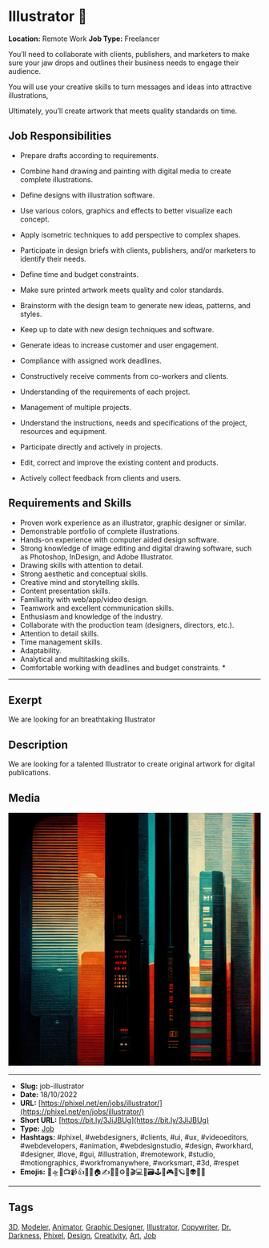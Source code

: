 # Illustrator 🎨
**Location:** Remote Work
**Job Type:** Freelancer

You’ll need to collaborate with clients, publishers, and marketers to make sure your jaw drops and outlines their business needs to engage their audience.

You will use your creative skills to turn messages and ideas into attractive illustrations, 

Ultimately, you’ll create artwork that meets quality standards on time.
## Job Responsibilities
- Prepare drafts according to requirements.
- Combine hand drawing and painting with digital media to create complete illustrations.
- Define designs with illustration software.
- Use various colors, graphics and effects to better visualize each concept.
- Apply isometric techniques to add perspective to complex shapes.
- Participate in design briefs with clients, publishers, and/or marketers to identify their needs.
- Define time and budget constraints.
- Make sure printed artwork meets quality and color standards.
- Brainstorm with the design team to generate new ideas, patterns, and styles.
- Keep up to date with new design techniques and software.

- Generate ideas to increase customer and user engagement.
- Compliance with assigned work deadlines.
- Constructively receive comments from co-workers and clients.
- Understanding of the requirements of each project.
- Management of multiple projects.
- Understand the instructions, needs and specifications of the project, resources and equipment.
- Participate directly and actively in projects.
- Edit, correct and improve the existing content and products.
- Actively collect feedback from clients and users.

## Requirements and Skills
- Proven work experience as an illustrator, graphic designer or similar.
- Demonstrable portfolio of complete illustrations.
- Hands-on experience with computer aided design software.
- Strong knowledge of image editing and digital drawing software, such as Photoshop, InDesign, and Adobe Illustrator.
- Drawing skills with attention to detail.
- Strong aesthetic and conceptual skills.
- Creative mind and storytelling skills.
- Content presentation skills.
- Familiarity with web/app/video design.
- Teamwork and excellent communication skills.
- Enthusiasm and knowledge of the industry.
- Collaborate with the production team (designers, directors, etc.).
- Attention to detail skills.
- Time management skills.
- Adaptability.
- Analytical and multitasking skills.
- Comfortable working with deadlines and budget constraints. *
------------
## Exerpt
We are looking for an breathtaking Illustrator
## Description
We are looking for a talented Illustrator to create original artwork for digital publications.
## Media
<img src="media/9dfa348d/job-illustrator.jpg" loading="lazy"><br>

------------
- **Slug:** job-illustrator
- **Date:** 18/10/2022
- **URL:** [https://phixel.net/en/jobs/illustrator/](https://phixel.net/en/jobs/illustrator/)
- **Short URL:** [https://bit.ly/3JiJBUg](https://bit.ly/3JiJBUg)
- **Type:** [Job](#job)
- **Hashtags:** #phixel, #webdesigners, #clients, #ui, #ux, #videoeditors, #webdevelopers, #animation, #webdesignstudio, #design, #workhard, #designer, #love, #gui, #illustration, #remotework, #studio, #motiongraphics, #workfromanywhere, #worksmart, #3d, #respet
- **Emojis:** 🎨🛸📼📺📹👍🔗📝🏠✍️👨‍💻⚙️🔮🎬‍💻👑🗃️🕹️👾🎮📲🪐🌟👽🚀🌌

------------
## Tags
[3D](#3d), [Modeler](#modeler), [Animator](#animator), [Graphic Designer](#graphic-designer), [Illustrator](#illustrator), [Copywriter](#copywriter), [Dr. Darkness](#dr.-darkness), [Phixel](#phixel), [Design](#design), [Creativity](#creativity), [Art](#art), [Job](#job)
